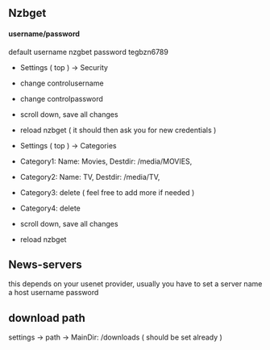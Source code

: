## Nzbget

#### username/password

default username nzgbet password tegbzn6789
- Settings ( top ) -> Security
- change controlusername
- change controlpassword
- scroll down, save all changes
- reload nzbget ( it should then ask you for new credentials )

- Settings ( top ) -> Categories
- Category1: Name: Movies, Destdir: /media/MOVIES, 
- Category2: Name: TV, Destdir: /media/TV, 
- Category3: delete ( feel free to add more if needed )
- Category4: delete 
- scroll down, save all changes
- reload nzbget

## News-servers

this depends on your usenet provider, usually you have to set a server name a host username password

## download path
settings -> path -> MainDir: /downloads ( should be set already )